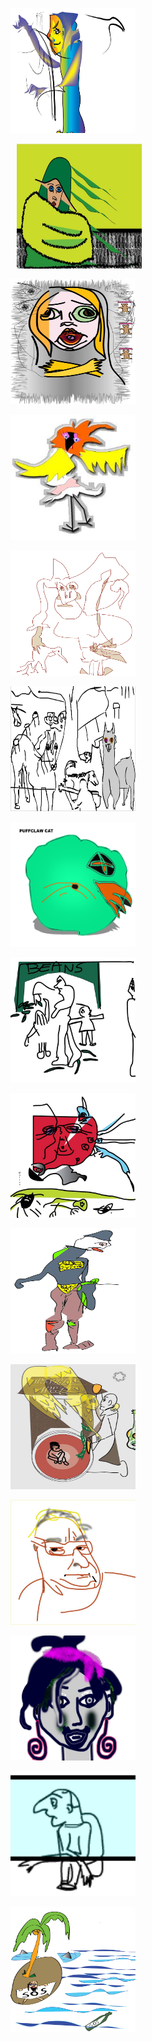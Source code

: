 
  <img src="images/fencer.jpg"
     raw=true
     alt="fencer From the Witch and the Fencer poem" width="200" height="200"
     style="margin-right: 10px;" />
  

   <img src="images/witch.jpg"
     raw=true
     alt="witch From the Witch and the Fencer poem" width="200" height="200"
     style="margin-left: 10px;" />


  <img src="images/betrayal.jpg"
     raw=true
     alt="Betrayal" width="200" height="200"
     style="margin-right: 10px;" />
 


  <img src="images/chick.jpg"
     raw=true
     alt="ad campaign" width="200" height="200"
     style="margin-right: 210px;" />



  <img src="images/birdie.jpg"
     raw=true
     alt="bird in hand" width="200" height="200"
     style="margin-right: 10px;" />


  <img src="images/animals.jpg"
     raw=true
     alt="drawing of animals on the farm" width="200" height="200"
     style="margin-right: 210px;" />
 


  <img src="images/claw.png"
     raw=true
     alt="abstract cat drawing PUFF CLAW" width="200" height="200"
     style="margin-right: 10px;" />


  <img src="images/beans.jpg"
     raw=true
     alt="Messy Shopper" width="200" height="200"
     style="margin-right: 210px;" />
  

  <img src="images/malice.jpg"
     raw=true
     alt="Unscrupulous Being" width="200" height="200"
     style="margin-right: 10px;" />


  <img src="images/soccer.jpg"
     raw=true
     alt="soccer fan" width="200" height="200"
     style="margin-right: 210px;" />
  

  <img src="images/poem.jpg"
     raw=true
     alt="poem" width="200" height="200"
     style="margin-right: 10px;" />
  

  <img src="images/sam.jpg"
     raw=true
     alt="artist named Samson" width="200" height="200"
     style="margin-right: 10px;" />
  

  <img src="images/ikigai.png"
     raw=true
     alt="cartoon girl" width="200" height="200"
     style="margin-right: 10px;" />


  <img src="images/man.gif"
     raw=true
     alt="lil animated man stupified" width="200" height="200"
     style="margin-right: 210px;" />


  <img src="images/cartoon.jpg"
     raw=true
     alt="sos comic series" width="200" height="200"
     style="margin-right: 10px;" />


